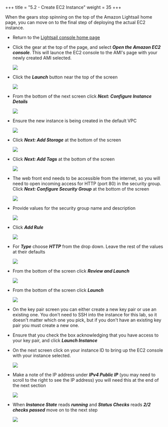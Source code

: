 +++
title = "5.2 - Create EC2 Instance"
weight = 35
+++

When the gears stop spinning on the top of the Amazon Lightsail home page, you can move on to the final step of deploying the actual EC2 instance. 

* Return to the <a href="https://lightsail.aws.amazon.com/ls/webapp/home/" target="_blank">Lightsail console home page</a>

* Click the gear at the top of the page, and select ***Open the Amazon EC2 console***. This will launce the EC2 console to the AMI's page with your newly created AMI selected. 

    ![](../../images/open-ec2-console.jpg?classes=border)

* Click the ***Launch*** button near the top of the screen

    ![](../../images/ec2-launch.jpg?classes=border)

* From the bottom of the next screen click ***Next: Configure Instance Details***

    ![](../../images/configure-instance-details.jpg?classes=border)

* Ensure the new instance is being created in the default VPC

    ![](../../images/default-vpc.jpg?classes=border)

* Click ***Next: Add Storage*** at the bottom of the screen

    ![](../../images/add-storage.jpg?classes=border)

* Click ***Next: Add Tags*** at the bottom of the screen

    ![](../../images/add-tags.jpg?classes=border)

* The web front end needs to be accessible from the internet, so you will need to open incoming access for HTTP (port 80) in the security group. Click ***Next: Configure Security Group*** at the bottom of the screen

    ![](../../images/configure-security-group.jpg?classes=border)

* Provide values for the security group name and description

    ![](../../images/security-group-name.jpg?classes=border)

* Click ***Add Rule***

    ![](../../images/add-rule.jpg?classes=border)

* For ***Type*** choose ***HTTP*** from the drop down. Leave the rest of the values at their defaults

    ![](../../images/security-group-type.jpg?classes=border)

* From the bottom of the screen click ***Review and Launch***

    ![](../../images/review-and-launch.jpg?classes=border)

* From the bottom of the screen click ***Launch***

    ![](../../images/launch.jpg?classes=border)

* On the key pair screen you can either create a new key pair or use an existing one. You don't need to SSH into the instance for this lab, so it doesn't matter which one you pick, but if you don't have an existing key pair you must create a new one. 

* Ensure that you check the box acknowledging that you have access to your key pair, and click ***Launch Instance***

* On the next screen click on your instance ID to bring up the EC2 console with your instance selected. 

    ![](../../images/instance-id.jpg?classes=border)

* Make a note of the IP address under ***IPv4 Public IP*** (you may need to scroll to the right to see the IP address) you will need this at the end of the next section

    ![](../../images/ec2-ip.jpg?classes=border)

* When ***Instance State*** reads ***running*** and ***Status Checks*** reads ***2/2 checks passed*** move on to the next step

    ![](../../images/status-checks.jpg?classes=border)











    
